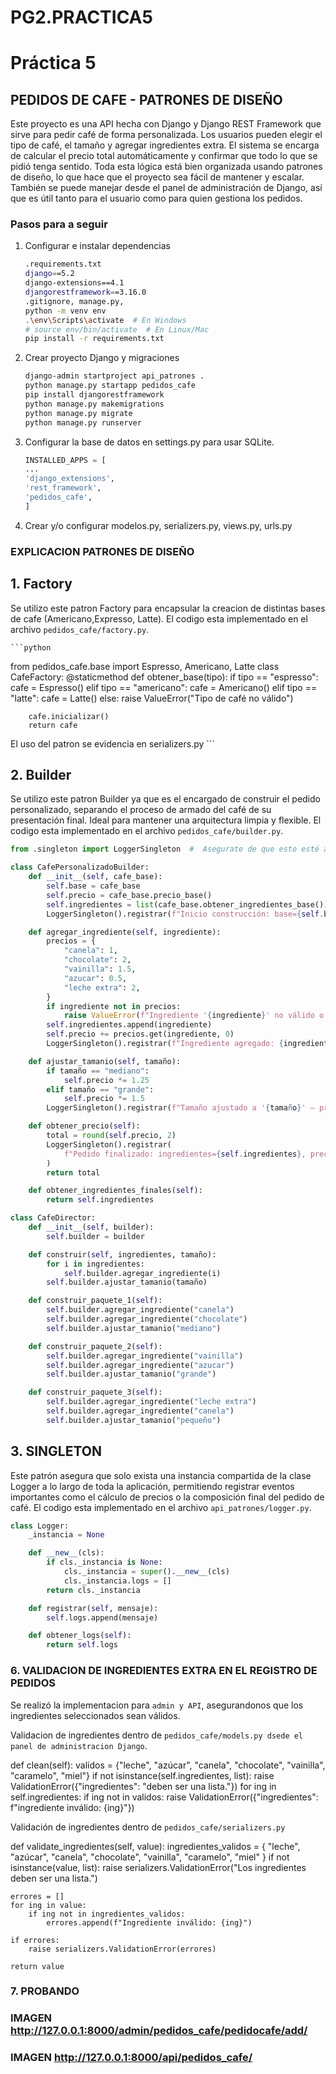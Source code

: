 # PG2.PRACTICA5
# Práctica 5

## PEDIDOS DE CAFE - PATRONES DE DISEÑO

Este proyecto es una API hecha con Django y Django REST Framework que sirve para pedir café de forma personalizada. Los usuarios pueden elegir el tipo de café, el tamaño y agregar ingredientes extra. El sistema se encarga de calcular el precio total automáticamente y confirmar que todo lo que se pidió tenga sentido. Toda esta lógica está bien organizada usando patrones de diseño, lo que hace que el proyecto sea fácil de mantener y escalar. También se puede manejar desde el panel de administración de Django, así que es útil tanto para el usuario como para quien gestiona los pedidos.

### Pasos para a seguir

1. Configurar e instalar dependencias

   ```bash
   .requirements.txt
   django==5.2
   django-extensions==4.1
   djangorestframework==3.16.0
   .gitignore, manage.py,
   python -m venv env
   .\env\Scripts\activate  # En Windows
   # source env/bin/activate  # En Linux/Mac
   pip install -r requirements.txt
   ```
2. Crear proyecto Django y migraciones

    ```bash
    django-admin startproject api_patrones .
    python manage.py startapp pedidos_cafe
    pip install djangorestframework
    python manage.py makemigrations
    python manage.py migrate
    python manage.py runserver
    ```

3.  Configurar la base de datos en settings.py para usar SQLite.

    ```python
    INSTALLED_APPS = [
    ...
    'django_extensions',
    'rest_framework',
    'pedidos_cafe',
    ]
    ```
4. Crear y/o configurar modelos.py, serializers.py, views.py, urls.py

### EXPLICACION PATRONES DE DISEÑO

## 1. Factory
Se utilizo este patron Factory para encapsular la creacion de distintas bases de cafe (Americano,Expresso, Latte).
El codigo esta implementado en el archivo `pedidos_cafe/factory.py`.

    ```python
from pedidos_cafe.base import Espresso, Americano, Latte
class CafeFactory:
    @staticmethod
    def obtener_base(tipo):
        if tipo == "espresso":
            cafe = Espresso()
        elif tipo == "americano":
            cafe = Americano()
        elif tipo == "latte":
            cafe = Latte()
        else:
            raise ValueError("Tipo de café no válido")

        cafe.inicializar()
        return cafe
El uso del patron se evidencia en serializers.py
    ```
## 2. Builder

Se utilizo este patron Builder ya que es el encargado de construir el pedido personalizado, separando el proceso de armado del café de su presentación final. Ideal para mantener una arquitectura limpia y flexible.
El codigo esta implementado en el archivo `pedidos_cafe/builder.py`.
````python
from .singleton import LoggerSingleton  #  Asegurate de que esto esté arriba

class CafePersonalizadoBuilder:
    def __init__(self, cafe_base):
        self.base = cafe_base
        self.precio = cafe_base.precio_base()
        self.ingredientes = list(cafe_base.obtener_ingredientes_base())
        LoggerSingleton().registrar(f"Inicio construcción: base={self.base.__class__.__name__}")

    def agregar_ingrediente(self, ingrediente):
        precios = {
            "canela": 1,
            "chocolate": 2,
            "vainilla": 1.5,
            "azucar": 0.5,
            "leche extra": 2,
        }
        if ingrediente not in precios:
            raise ValueError(f"Ingrediente '{ingrediente}' no válido o no disponible.")
        self.ingredientes.append(ingrediente)
        self.precio += precios.get(ingrediente, 0)
        LoggerSingleton().registrar(f"Ingrediente agregado: {ingrediente} — subtotal={self.precio}")

    def ajustar_tamanio(self, tamaño):
        if tamaño == "mediano":
            self.precio *= 1.25
        elif tamaño == "grande":
            self.precio *= 1.5
        LoggerSingleton().registrar(f"Tamaño ajustado a '{tamaño}' — precio actualizado={self.precio}")

    def obtener_precio(self):
        total = round(self.precio, 2)
        LoggerSingleton().registrar(
            f"Pedido finalizado: ingredientes={self.ingredientes}, precio={total}"
        )
        return total

    def obtener_ingredientes_finales(self):
        return self.ingredientes

class CafeDirector:
    def __init__(self, builder):
        self.builder = builder

    def construir(self, ingredientes, tamaño):
        for i in ingredientes:
            self.builder.agregar_ingrediente(i)
        self.builder.ajustar_tamanio(tamaño)

    def construir_paquete_1(self):
        self.builder.agregar_ingrediente("canela")
        self.builder.agregar_ingrediente("chocolate")
        self.builder.ajustar_tamanio("mediano")

    def construir_paquete_2(self):
        self.builder.agregar_ingrediente("vainilla")
        self.builder.agregar_ingrediente("azucar")
        self.builder.ajustar_tamanio("grande")

    def construir_paquete_3(self):
        self.builder.agregar_ingrediente("leche extra")
        self.builder.agregar_ingrediente("canela")
        self.builder.ajustar_tamanio("pequeño")
````
## 3. SINGLETON
Este patrón asegura que solo exista una instancia compartida de la clase Logger a lo largo de toda la aplicación, permitiendo registrar eventos importantes como el cálculo de precios o la composición final del pedido de café.
El codigo esta implementado en el archivo `api_patrones/logger.py`.

````python
class Logger:
    _instancia = None

    def __new__(cls):
        if cls._instancia is None:
            cls._instancia = super().__new__(cls)
            cls._instancia.logs = []
        return cls._instancia

    def registrar(self, mensaje):
        self.logs.append(mensaje)

    def obtener_logs(self):
        return self.logs
````
### 6. VALIDACION DE INGREDIENTES EXTRA EN EL REGISTRO DE PEDIDOS
Se realizó la implementacion para `admin y API`, asegurandonos que los ingredientes seleccionados sean válidos.

Validacion de ingredientes dentro de `pedidos_cafe/models.py dsede el panel de administracion Django`.

def clean(self):
    validos = {"leche", "azúcar", "canela", "chocolate", "vainilla", "caramelo", "miel"}
    if not isinstance(self.ingredientes, list):
        raise ValidationError({"ingredientes": "deben ser una lista."})
    for ing in self.ingredientes:
        if ing not in validos:
            raise ValidationError({"ingredientes": f"ingrediente inválido: {ing}"})

Validación de ingredientes dentro de `pedidos_cafe/serializers.py`

def validate_ingredientes(self, value):
    ingredientes_validos = {
        "leche", "azúcar", "canela", "chocolate", "vainilla", "caramelo", "miel"
    }
    if not isinstance(value, list):
        raise serializers.ValidationError("Los ingredientes deben ser una lista.")
    
    errores = []
    for ing in value:
        if ing not in ingredientes_validos:
            errores.append(f"Ingrediente inválido: {ing}")
    
    if errores:
        raise serializers.ValidationError(errores)
    
    return value

### 7. PROBANDO

### IMAGEN http://127.0.0.1:8000/admin/pedidos_cafe/pedidocafe/add/

### IMAGEN http://127.0.0.1:8000/api/pedidos_cafe/
